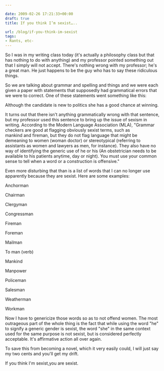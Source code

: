 ```yaml
---

date: 2009-02-26 17:21:33+00:00
draft: true
title: If you think I’m sexist…..

url: /blog/if-you-think-im-sexist
tags:
- Rants, etc-
---
```


So I was in my writing class today (it's actually a philosophy class but that has nothing to do with anything) and my professor pointed something out that I simply will not accept. There's nothing wrong with my professor; he's a great man. He just happens to be the guy who has to say these ridiculous things.




So we are talking about grammar and spelling and things and we were each given a paper with statements that supposedly had grammatical errors that we were to correct. One of these statements went something like this:




Although the candidate is new to politics she has a good chance at winning.




It turns out that there isn't anything grammatically wrong with that sentence, but my professor used this sentence to bring up the issue of sexism in writing. According to the Modern Language Association (MLA), "Grammar checkers are good at flagging obviously sexist terms, such as mankind and fireman, but they do not flag language that might be demeaning to women (woman doctor) or stereotypical (referring to assistants as women and lawyers as men, for instance). They also have no way of identifying the generic use of he or his (An obstetrician needs to be available to his patients anytime, day or night). You must use your common sense to tell when a word or a construction is offensive."




Even more disturbing that than is a list of words that I can no longer use apparently because they are sexist. Here are some examples:




Anchorman




Chairman




Clergyman




Congressman




Fireman




Foreman




Mailman




To man (verb)




Mankind




Manpower




Policeman




Salesman




Weatherman




Workman




Now I have to genericize those words so as to not offend women. The most outrageous part of the whole thing is the fact that while using the word "he" to signify a generic gender is sexist, the word "she" in the same context used for the same purpose is not sexist, but is considered perfectly acceptable. It's affirmative action all over again. 




To save this from becoming a novel, which it very easily could, I will just say my two cents and you'll get my drift.




If you think I'm sexist,you are sexist. 
